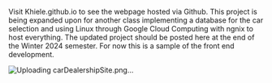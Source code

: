 Visit Khiele.github.io to see the webpage hosted via Github. This project is being expanded upon for another class implementing a database for the car selection and using Linux through Google Cloud Computing with ngnix to host everything. The updated project should be posted here at the end of the Winter 2024 semester. For now this is a sample of the front end development.

![Uploading carDealershipSite.png…]()

